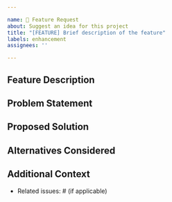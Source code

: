 ```yaml
---

name: 🚀 Feature Request
about: Suggest an idea for this project
title: "[FEATURE] Brief description of the feature"
labels: enhancement
assignees: ''

---
```


## Feature Description

<!-- Provide a clear and concise description of the feature you'd like to be added. -->

## Problem Statement

<!-- Explain why this feature is needed. What problem does it solve? -->

## Proposed Solution

<!-- Describe how you think this feature should work. -->

## Alternatives Considered

<!-- List any alternative solutions or features you've considered. -->

## Additional Context

<!-- Add any other context or screenshots about the feature request here. -->
- Related issues: # (if applicable)
